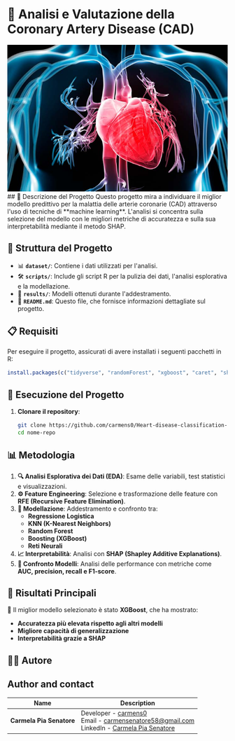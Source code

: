 
# 🏥 Analisi e Valutazione della Coronary Artery Disease (CAD)
<img src="./image.png" width="800" class="center">
## 📌 Descrizione del Progetto
Questo progetto mira a individuare il miglior modello predittivo per la malattia delle arterie coronarie (CAD) attraverso l'uso di tecniche di **machine learning**. L'analisi si concentra sulla selezione del modello con le migliori metriche di accuratezza e sulla sua interpretabilità mediante il metodo SHAP.

## 📂 Struttura del Progetto
- 📊 **`dataset/`**: Contiene i dati utilizzati per l'analisi.
- 🛠 **`scripts/`**: Include gli script R per la pulizia dei dati, l'analisi esplorativa e la modellazione.
- 📜 **`results/`**: Modelli ottenuti durante l'addestramento.
- 📖 **`README.md`**: Questo file, che fornisce informazioni dettagliate sul progetto.

## 📋 Requisiti
Per eseguire il progetto, assicurati di avere installati i seguenti pacchetti in R:
```r
install.packages(c("tidyverse", "randomForest", "xgboost", "caret", "shap", "ggplot2"))
```

## 🚀 Esecuzione del Progetto
1. **Clonare il repository**:
   ```sh
   git clone https://github.com/carmens0/Heart-disease-classification-R.git
   cd nome-repo
   ```


## 📊 Metodologia
1. **🔍 Analisi Esplorativa dei Dati (EDA)**: Esame delle variabili, test statistici e visualizzazioni.
2. **⚙️ Feature Engineering**: Selezione e trasformazione delle feature con **RFE (Recursive Feature Elimination)**.
3. **🧠 Modellazione**: Addestramento e confronto tra:
   - **Regressione Logistica**
   - **KNN (K-Nearest Neighbors)**
   - **Random Forest**
   - **Boosting (XGBoost)**
   - **Reti Neurali**
4. **📈 Interpretabilità**: Analisi con **SHAP (Shapley Additive Explanations)**.
5. **🔬 Confronto Modelli**: Analisi delle performance con metriche come **AUC, precision, recall e F1-score**.

## 📜 Risultati Principali
📌 Il miglior modello selezionato è stato **XGBoost**, che ha mostrato:
- **Accuratezza più elevata rispetto agli altri modelli**
- **Migliore capacità di generalizzazione**
- **Interpretabilità grazie a SHAP**

## 👩‍💻 Autore

## Author and contact 

| Name                | Description                                                                                       |
|---------------------|---------------------------------------------------------------------------------------------------|
| **Carmela Pia Senatore** | Developer - [carmens0](https://github.com/carmens0) <br> Email - [carmensenatore58@gmail.com](mailto:carmensenatore58@gmail.com) <br> LinkedIn - [Carmela Pia Senatore](https://linkedin.com/in/carmela-pia-senatore-ba1797207) |


